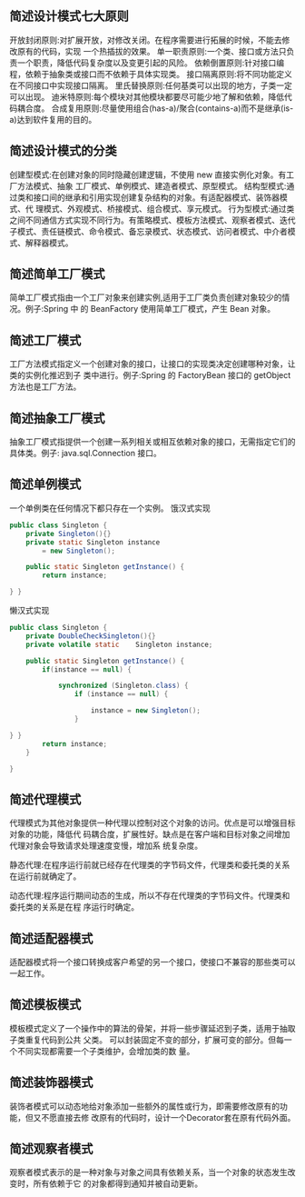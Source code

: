 ## 简述设计模式七大原则
开放封闭原则:对扩展开放，对修改关闭。在程序需要进行拓展的时候，不能去修改原有的代码，实现
一个热插拔的效果。
单一职责原则:一个类、接口或方法只负责一个职责，降低代码复杂度以及变更引起的风险。 
依赖倒置原则:针对接口编程，依赖于抽象类或接口而不依赖于具体实现类。 
接口隔离原则:将不同功能定义在不同接口中实现接口隔离。 
里氏替换原则:任何基类可以出现的地方，子类一定可以出现。 
迪米特原则:每个模块对其他模块都要尽可能少地了解和依赖，降低代码耦合度。 
合成复用原则:尽量使用组合(has-a)/聚合(contains-a)而不是继承(is-a)达到软件复用的目的。

## 简述设计模式的分类
创建型模式:在创建对象的同时隐藏创建逻辑，不使用 new 直接实例化对象。有工厂方法模式、抽象 工厂模式、单例模式、建造者模式、原型模式。
结构型模式:通过类和接口间的继承和引用实现创建复杂结构的对象。有适配器模式、装饰器模式、代
理模式、外观模式、桥接模式、组合模式、享元模式。
行为型模式:通过类之间不同通信方式实现不同行为。有策略模式、模板方法模式、观察者模式、迭代
子模式、责任链模式、命令模式、备忘录模式、状态模式、访问者模式、中介者模式、解释器模式。

## 简述简单工厂模式

简单工厂模式指由一个工厂对象来创建实例,适用于工厂类负责创建对象较少的情况。例子:Spring 中 的 BeanFactory 使用简单工厂模式，产生 Bean 对象。

## 简述工厂模式

工厂方法模式指定义一个创建对象的接口，让接口的实现类决定创建哪种对象，让类的实例化推迟到子 类中进行。例子:Spring 的 FactoryBean 接口的 getObject 方法也是工厂方法。

## 简述抽象工厂模式

抽象工厂模式指提供一个创建一系列相关或相互依赖对象的接口，无需指定它们的具体类。例子: java.sql.Connection 接口。

## 简述单例模式

一个单例类在任何情况下都只存在一个实例。
饿汉式实现
```JAVA
public class Singleton {
    private Singleton(){}
    private static Singleton instance
        = new Singleton();

    public static Singleton getInstance() {
        return instance;

} }
```

懒汉式实现
```JAVA
public class Singleton {
    private DoubleCheckSingleton(){}
    private volatile static    Singleton instance;

    public static Singleton getInstance() {
        if(instance == null) {

            synchronized (Singleton.class) {
                if (instance == null) {

                    instance = new Singleton();
                }

} }
        return instance;
    }

}
```

## 简述代理模式

代理模式为其他对象提供一种代理以控制对这个对象的访问。优点是可以增强目标对象的功能，降低代
码耦合度，扩展性好。缺点是在客户端和目标对象之间增加代理对象会导致请求处理速度变慢，增加系
统复杂度。

静态代理:在程序运行前就已经存在代理类的字节码文件，代理类和委托类的关系在运行前就确定了。

动态代理:程序运行期间动态的生成，所以不存在代理类的字节码文件。代理类和委托类的关系是在程
序运行时确定。

## 简述适配器模式

适配器模式将一个接口转换成客户希望的另一个接口，使接口不兼容的那些类可以一起工作。

## 简述模板模式

模板模式定义了一个操作中的算法的骨架，并将一些步骤延迟到子类，适用于抽取子类重复代码到公共
父类。
可以封装固定不变的部分，扩展可变的部分。但每一个不同实现都需要一个子类维护，会增加类的数
量。

## 简述装饰器模式

装饰者模式可以动态地给对象添加一些额外的属性或行为，即需要修改原有的功能，但又不愿直接去修 改原有的代码时，设计一个Decorator套在原有代码外面。

## 简述观察者模式

观察者模式表示的是一种对象与对象之间具有依赖关系，当一个对象的状态发生改变时，所有依赖于它
的对象都得到通知并被自动更新。